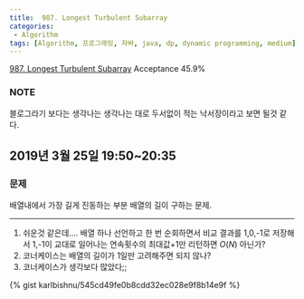 ```yaml
---
title:  987. Longest Turbulent Subarray
categories:
 - Algorithm
tags: [Algorithm, 프로그래밍, 자바, java, dp, dynamic programming, medium]
---
```

[987. Longest Turbulent Subarray](https://leetcode.com/problems/longest-turbulent-subarray/)
Acceptance 45.9%

### NOTE
블로그라기 보다는 생각나는 생각나는 대로 두서없이 적는 낙서장이라고 보면 될것 같다.

## 2019년 3월 25일 19:50~20:35
### 문제
배열내에서 가장 길게 진동하는 부분 배열의 길이 구하는 문제.

---
1. 쉬운것 같은데.... 배열 하나 선언하고 한 번 순회하면서 비교 결과를 1,0,-1로 저장해서 1,-1이 교대로 일어나는 연속횟수의 최대값+1만 리턴하면 $O(N)$ 아닌가?
2. 코너케이스는 배열의 길이가 1일만 고려해주면 되지 않나?
3. 코너케이스가 생각보다 많았다;;

{% gist karlbishnu/545cd49fe0b8cdd32ec028e9f8b14e9f %}
